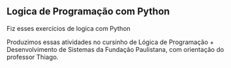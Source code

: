 ## Logica de Programação com Python

Fiz esses exercícios de logica com Python

Produzimos essas atividades no cursinho de Lógica de Programação + Desenvolvimento de Sistemas da Fundação Paulistana, com orientação do professor Thiago.


